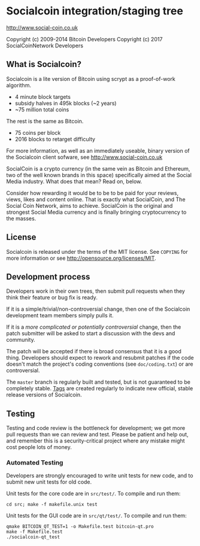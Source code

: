 Socialcoin integration/staging tree
================================

http://www.social-coin.co.uk

Copyright (c) 2009-2014 Bitcoin Developers
Copyright (c) 2017 SocialCoinNetwork Developers

What is Socialcoin?
----------------

Socialcoin is a lite version of Bitcoin using scrypt as a proof-of-work algorithm.
 - 4 minute block targets
 - subsidy halves in 495k blocks (~2 years)
 - ~75 million total coins

The rest is the same as Bitcoin.
 - 75 coins per block
 - 2016 blocks to retarget difficulty

For more information, as well as an immediately useable, binary version of
the Socialcoin client sofware, see http://www.social-coin.co.uk

SocialCoin is a crypto currency (in the same vein as Bitcoin and Ethereum, two of the well known brands in this space) specifically aimed at the Social Media industry. What does that mean? Read on, below.

Consider how rewarding it would be to be to be paid for your reviews, views, likes and content online. That is exactly what SocialCoin, and The Social Coin Network, aims to achieve. 
SocialCoin is the original and strongest Social Media currency and is finally bringing cryptocurrency to the masses.

License
-------

Socialcoin is released under the terms of the MIT license. See `COPYING` for more
information or see http://opensource.org/licenses/MIT.

Development process
-------------------

Developers work in their own trees, then submit pull requests when they think
their feature or bug fix is ready.

If it is a simple/trivial/non-controversial change, then one of the Socialcoin
development team members simply pulls it.

If it is a *more complicated or potentially controversial* change, then the patch
submitter will be asked to start a discussion with the devs and community.

The patch will be accepted if there is broad consensus that it is a good thing.
Developers should expect to rework and resubmit patches if the code doesn't
match the project's coding conventions (see `doc/coding.txt`) or are
controversial.

The `master` branch is regularly built and tested, but is not guaranteed to be
completely stable. [Tags](https://github.com/socialcoin-project/socialcoin/tags) are created
regularly to indicate new official, stable release versions of Socialcoin.

Testing
-------

Testing and code review is the bottleneck for development; we get more pull
requests than we can review and test. Please be patient and help out, and
remember this is a security-critical project where any mistake might cost people
lots of money.

### Automated Testing

Developers are strongly encouraged to write unit tests for new code, and to
submit new unit tests for old code.

Unit tests for the core code are in `src/test/`. To compile and run them:

    cd src; make -f makefile.unix test

Unit tests for the GUI code are in `src/qt/test/`. To compile and run them:

    qmake BITCOIN_QT_TEST=1 -o Makefile.test bitcoin-qt.pro
    make -f Makefile.test
    ./socialcoin-qt_test

